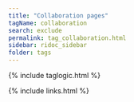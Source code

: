 ```yaml
---
title: "Collaboration pages"
tagName: collaboration
search: exclude
permalink: tag_collaboration.html
sidebar: ridoc_sidebar
folder: tags
---
```

{% include taglogic.html %}

{% include links.html %}
